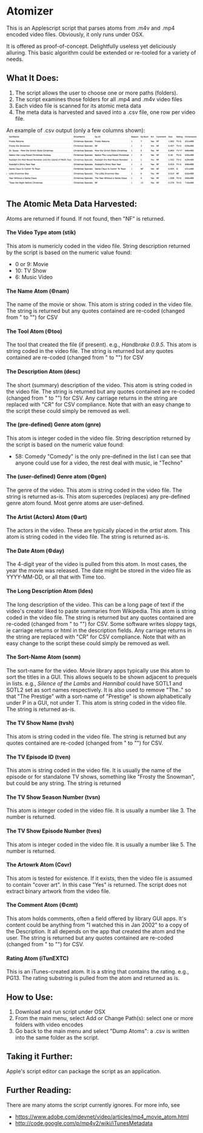 # Atomizer

This is an Applescript script that parses atoms from .m4v and .mp4 encoded video files.
Obviously, it only runs under OSX.

It is offered as proof-of-concept. Delightfully useless yet deliciously alluring. This basic algorithm could be extended or re-tooled for a variety of needs.

## What It Does:

1. The script allows the user to choose one or more paths (folders).
2. The script examines those folders for all .mp4 and .m4v video files
3. Each video file is scanned for its atomic meta data
4. The meta data is harvested and saved into a .csv file, one row per video file.

An example of .csv output (only a few columns shown):
![output](output.png)

## The Atomic Meta Data Harvested:
Atoms are returned if found. If not found, then "NF" is returned.

#### The Video Type atom (stik)
This atom is numericly coded in the video file. String description returned by the script is based on the numeric value found:
- 0 or 9: Movie
- 10: TV Show
- 6: Music Video

#### The Name Atom (©nam)
The name of the movie or show. This atom is string coded in the video file. The string is returned but any quotes contained are re-coded (changed from " to "") for CSV

#### The Tool Atom (©too)
The tool that created the file (if present). e.g., *Handbrake 0.9.5*. This atom is string coded in the video file. The string is returned but any quotes contained are re-coded (changed from " to "") for CSV

#### The Description Atom (desc)
The short (summary) description of the video. This atom is string coded in the video file. The string is returned but any quotes contained are re-coded (changed from " to "") for CSV. Any carriage returns in the string are replaced with "CR" for CSV compliance. Note that with an easy change to the script these could simply be removed as well.

#### The (pre-defined) Genre atom (gnre)
This atom is integer coded in the video file. String description returned by the script is based on the numeric value found:
- 58: Comedy
"Comedy" is the only pre-defined in the list I can see that anyone could use for a video, the rest deal with music, ie "Techno"

#### The (user-defined) Genre atom (©gen)
The genre of the video. This atom is string coded in the video file. The string is returned as-is.
This atom supercedes (replaces) any pre-defined genre atom found. Most genre atoms are user-defined.

#### The Artist (Actors) Atom (©art)
The actors in the video. These are typically placed in the *artist* atom. This atom is string coded in the video file. The string is returned as-is.

#### The Date Atom (©day)
The 4-digit year of the video is pulled from this atom. In most cases, the year the movie was released. The date might be stored in the video file as YYYY-MM-DD, or all that with Time too.

#### The Long Description Atom (ldes)
The long description of the video. This can be a long page of text if the video's creator liked to paste summaries from Wikipedia. This atom is string coded in the video file. The string is returned but any quotes contained are re-coded (changed from " to "") for CSV. Some software writes sloppy tags, ie carriage returns or html in the description fields. Any carriage returns in the string are replaced with "CR" for CSV compliance. Note that with an easy change to the script these could simply be removed as well.

#### The Sort-Name Atom (sonm)
The sort-name for the video. Movie library apps typically use this atom to sort the titles in a GUI. This allows sequels to be shown adjacent to prequels in lists. e.g., *Silence of the Lambs* and *Hannibal* could have SOTL1 and SOTL2 set as sort names respectively. It is also used to remove "The.." so that "The Prestige" with a sort-name of "Prestige" is shown alphabetically under P in a GUI, not under T. This atom is string coded in the video file. The string is returned as-is.

#### The TV Show Name (tvsh)
This atom is string coded in the video file. The string is returned but any quotes contained are re-coded (changed from " to "") for CSV.

#### The TV Episode ID (tven)
This atom is string coded in the video file. It is usually the name of the episode or for standalone TV shows, something like "Frosty the Snowman", but could be any string. The string is returned

#### The TV Show Season Number (tvsn)
This atom is integer coded in the video file. It is usually a number like 3. The number is returned.

#### The TV Show Episode Number (tves)
This atom is integer coded in the video file. It is usually a number like 5. The number is returned.

#### The Artowrk Atom (Covr)
This atom is tested for existence. If it exists, then the video file is assumed to contain "cover art". In this case "Yes" is returned. The script does not extract binary artwork from the video file.

#### The Comment Atom (©cmt)
This atom holds comments, often a field offered by library GUI apps. It's content could be anything from "I watched this in Jan 2002" to a copy of the Description. It all depends on the app that created the atom and the user.
The string is returned but any quotes contained are re-coded (changed from " to "") for CSV. 

#### Rating Atom (iTunEXTC)
This is an iTunes-created atom. It is a string that contains the rating. e.g., PG13. The rating substring is pulled from the atom and returned as is.

## How to Use:
1. Download and run script under OSX
2. From the main menu, select Add or Change Path(s): select one or more folders with video encodes
3. Go back to the main menu and select "Dump Atoms": a .csv is written into the same folder as the script.

## Taking it Further:
Apple's script editor can package the script as an application.

## Further Reading:
There are many atoms the script currently ignores. For more info, see 
- https://www.adobe.com/devnet/video/articles/mp4_movie_atom.html
- http://code.google.com/p/mp4v2/wiki/iTunesMetadata
